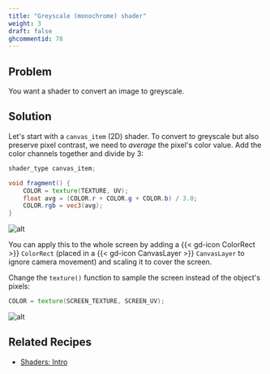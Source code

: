 ```yaml
---
title: "Greyscale (monochrome) shader"
weight: 3
draft: false
ghcommentid: 78
---
```


## Problem

You want a shader to convert an image to greyscale.

## Solution

Let's start with a `canvas_item` (2D) shader. To convert to greyscale but also preserve pixel contrast, we need to _average_ the pixel's color value. Add the color channels together and divide by 3:

```glsl
shader_type canvas_item;

void fragment() {
    COLOR = texture(TEXTURE, UV);
    float avg = (COLOR.r + COLOR.g + COLOR.b) / 3.0;
    COLOR.rgb = vec3(avg);
}
```

![alt](/3.x/img/shader_greyscale01.png)

You can apply this to the whole screen by adding a {{< gd-icon ColorRect >}} `ColorRect` (placed in a {{< gd-icon CanvasLayer >}} `CanvasLayer` to ignore camera movement) and scaling it to cover the screen.

Change the `texture()` function to sample the screen instead of the object's pixels:

```glsl
COLOR = texture(SCREEN_TEXTURE, SCREEN_UV);
```

![alt](/3.x/img/shader_greyscale02.png)

## Related Recipes

- [Shaders: Intro](/3.x/shaders/intro/)